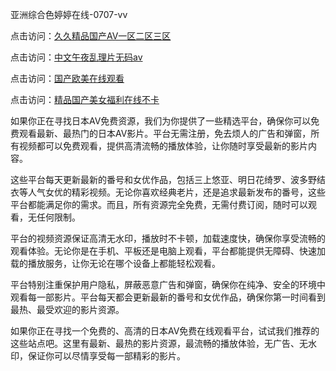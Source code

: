 
亚洲综合色婷婷在线-0707-vv


点击访问：<a href="https://rtj-3zo.pages.dev/">久久精品国产AV一区二区三区</a>

点击访问：<a href="https://fdhf-454.pages.dev/">中文午夜乱理片无码av</a>

点击访问：<a href="https://tfda.pages.dev/">国产欧美在线观看</a>

点击访问：<a href="https://gda-c7m.pages.dev/">精品国产美女福利在线不卡</a>



如果你正在寻找日本AV免费资源，我们为你提供了一些精选平台，确保你可以免费观看最新、最热门的日本AV影片。平台无需注册，免去烦人的广告和弹窗，所有视频都可以免费观看，提供高清流畅的播放体验，让你随时享受最新的影片内容。

这些平台每天更新最新的番号和女优作品，包括三上悠亚、明日花绮罗、波多野结衣等人气女优的精彩视频。无论你喜欢经典老片，还是追求最新发布的番号，这些平台都能满足你的需求。而且，所有资源完全免费，无需付费订阅，随时可以观看，无任何限制。

平台的视频资源保证高清无水印，播放时不卡顿，加载速度快，确保你享受流畅的观看体验。无论你是在手机、平板还是电脑上观看，平台都能提供无障碍、快速加载的播放服务，让你无论在哪个设备上都能轻松观看。

平台特别注重保护用户隐私，屏蔽恶意广告和弹窗，确保你在纯净、安全的环境中观看每一部影片。平台每天都会更新最新的番号和女优作品，确保你第一时间看到最热、最受欢迎的影片资源。

如果你正在寻找一个免费的、高清的日本AV免费在线观看平台，试试我们推荐的这些站点吧。这里有最新、最热的影片资源，最流畅的播放体验，无广告、无水印，保证你可以尽情享受每一部精彩的影片。

<span style="display:none;">[Canonical link](https://github.com/vyvy0250707/vyvy12 ）</span>

